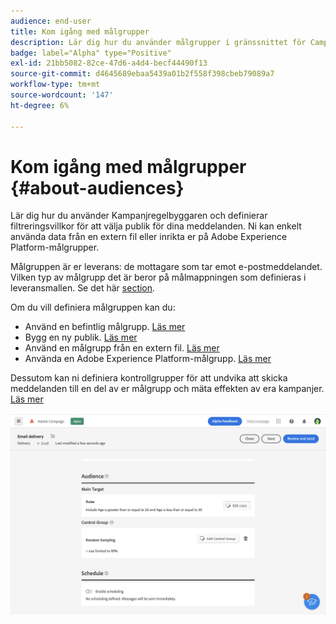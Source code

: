 ```yaml
---
audience: end-user
title: Kom igång med målgrupper
description: Lär dig hur du använder målgrupper i gränssnittet för Campaign Web
badge: label="Alpha" type="Positive"
exl-id: 21bb5082-82ce-47d6-a4d4-becf44490f13
source-git-commit: d4645689ebaa5439a01b2f558f398cbeb79089a7
workflow-type: tm+mt
source-wordcount: '147'
ht-degree: 6%

---
```



# Kom igång med målgrupper {#about-audiences}

<!--
Audience only created for the delivery, not available later-->


<!--
Three ways:
* existing audience

Campaign or AEP Audiences

* create new on the fly

query like AEP segment builder (same component with campaign data)

* import from file

show use case with a new audience creation (or import from file?)

control groups like acc: exract, random, based on attribute
-->

Lär dig hur du använder Kampanjregelbyggaren och definierar filtreringsvillkor för att välja publik för dina meddelanden. Ni kan enkelt använda data från en extern fil eller inrikta er på Adobe Experience Platform-målgrupper.

Målgruppen är er leverans: de mottagare som tar emot e-postmeddelandet. Vilken typ av målgrupp det är beror på målmappningen som definieras i leveransmallen. Se det här [section](../email/create-email.md).

Om du vill definiera målgruppen kan du:

* Använd en befintlig målgrupp. [Läs mer](add-audience.md)
* Bygg en ny publik. [Läs mer](segment-builder.md)
* Använd en målgrupp från en extern fil. [Läs mer](file-audience.md)
* Använda en Adobe Experience Platform-målgrupp. [Läs mer](aep-audience.md)

Dessutom kan ni definiera kontrollgrupper för att undvika att skicka meddelanden till en del av er målgrupp och mäta effekten av era kampanjer. [Läs mer](control-group.md)

![](assets/about-audience.png)

